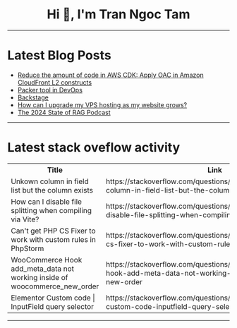 <h1 align="center">Hi 👋, I'm Tran Ngoc Tam</h1>

---

# Latest Blog Posts 
<!-- BLOG-POST-LIST:START -->
- [Reduce the amount of code in AWS CDK: Apply OAC in Amazon CloudFront L2 constructs](https://dev.to/aws-builders/reduce-the-amount-of-code-in-aws-cdk-apply-oac-in-amazon-cloudfront-l2-constructs-27hi)
- [Packer tool in DevOps](https://dev.to/pramika_official/packer-tool-in-devops-2928)
- [Backstage](https://dev.to/balaji_giri_2003/backstage-15mo)
- [How can I upgrade my VPS hosting as my website grows?](https://dev.to/shazaib_rafiq_496442e8642/how-can-i-upgrade-my-vps-hosting-as-my-website-grows-2a5l)
- [The 2024 State of RAG Podcast](https://dev.to/trustgraph/the-2024-state-of-rag-podcast-559b)
<!-- BLOG-POST-LIST:END -->

---

# Latest stack oveflow activity
<table>
  <tr><th>Title</th><th>Link</th></tr>
  <!-- STACKOVERFLOW:START --><tr><td>Unkown column in field list but the column exists</td><td>https://stackoverflow.com/questions/79167384/unkown-column-in-field-list-but-the-column-exists</td></tr><tr><td>How can I disable file splitting when compiling via Vite?</td><td>https://stackoverflow.com/questions/79167284/how-can-i-disable-file-splitting-when-compiling-via-vite</td></tr><tr><td>Can&#39;t get PHP CS Fixer to work with custom rules in PhpStorm</td><td>https://stackoverflow.com/questions/79167266/cant-get-php-cs-fixer-to-work-with-custom-rules-in-phpstorm</td></tr><tr><td>WooCommerce Hook add_meta_data not working inside of woocommerce_new_order</td><td>https://stackoverflow.com/questions/79167166/woocommerce-hook-add-meta-data-not-working-inside-of-woocommerce-new-order</td></tr><tr><td>Elementor Custom code | InputField query selector</td><td>https://stackoverflow.com/questions/79166952/elementor-custom-code-inputfield-query-selector</td></tr><!-- STACKOVERFLOW:END -->
</table>

---


